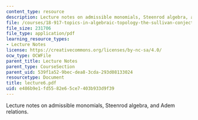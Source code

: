 ```yaml
---
content_type: resource
description: Lecture notes on admissible monomials, Steenrod algebra, and Adem relations.
file: /courses/18-917-topics-in-algebraic-topology-the-sullivan-conjecture-fall-2007/e486b9e1fd5582e65ce7403b933d9f39_lecture6.pdf
file_size: 231706
file_type: application/pdf
learning_resource_types:
- Lecture Notes
license: https://creativecommons.org/licenses/by-nc-sa/4.0/
ocw_type: OCWFile
parent_title: Lecture Notes
parent_type: CourseSection
parent_uid: 539f1a52-9bec-dea8-3cda-293d08133024
resourcetype: Document
title: lecture6.pdf
uid: e486b9e1-fd55-82e6-5ce7-403b933d9f39
---
```

Lecture notes on admissible monomials, Steenrod algebra, and Adem relations.